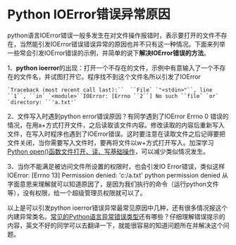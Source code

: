 # Python IOError错误异常原因

python语言IOError错误一般多发生在对文件操作报错时，表示要打开的文件不存在，当然能引发IOError错误错误异常的原因也并不只有这一种情况。下面来列举一些常会引发IOError错误的示例，并简单的说下**解决IOError错误的方法**。

1、**python ioerror**的出现：打开一个不存在的文件，示例中有意输入了一个不存在的文件名，并试图打开它。程序找不到这个文件名所以引发了IOError

```
`Traceback (most recent call last):``  ``File` `"<stdin>"``, line ``1``, ``in` `<module>``IOError: [Errno ``2``] No such ``file` `or` `directory: ``'a.txt'`
```

2、文件写入时遇到python error错误原因？有同学遇到了IOError Errno 0 错误的情况，在用a+方式打开文件，之后读取该文件内容。修改读取的内容后重新写入文件，在写入时程序也遇到了IOError错误。这时要注意在读取文件之后记得要把文件关闭，当你需要写入文件时，要再将文件以w+方式打开写入。加深学习[Python open()函数文件打开、读、写基础操作](http://www.iplaypy.com/sys/open.html)，可以减少类似情况发生。

3、当你不能满足被访问文件所设置的权限时，也会引发IO Error错误，类似这样IOError: [Errno 13] Permission denied: 'c:/a.txt'     python permission denied 从字面意思来理解就可以知道原因了，是因为我们执行的命令（运行python文件等），没有权限，给一个超级管理员权限就可以了。

以上是可以引发python ioerror错误异常最常见原因中几种，还有很多情况报这个内建异常类名。[常见的Python语言异常错误类型](http://www.iplaypy.com/jinjie/jj158.html)还有哪些？仔细理解错误提示的内容，英文不好的同学可以去翻译一下，就能很容易的知道问题所在并解决这个问题。
